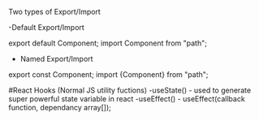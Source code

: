 Two types of Export/Import

-Default Export/Import

export default Component;
import Component from "path";

- Named Export/Import 

export const Component;
import {Component} from "path";

#React Hooks
(Normal JS utility fuctions)
-useState() - used to generate super powerful state variable in react
-useEffect() - useEffect(callback function, dependancy array[]);

